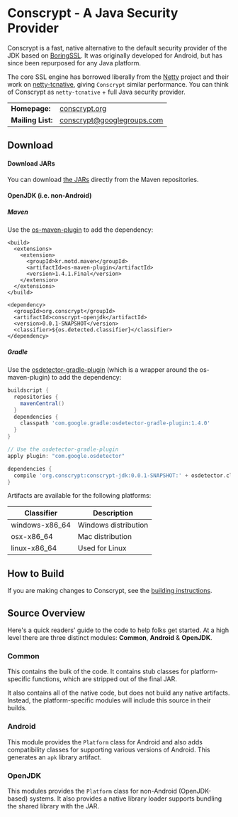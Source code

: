 Conscrypt - A Java Security Provider
========================================

Conscrypt is a fast, native alternative to the default security provider of the JDK based on [BoringSSL](https://boringssl.googlesource.com/boringssl/). It was originally developed for Android, but has since been repurposed for any Java platform.

The core SSL engine has borrowed liberally from the [Netty](http://netty.io/) project and their work on [netty-tcnative](http://netty.io/wiki/forked-tomcat-native.html), giving `Conscrypt` similar performance. You can think of Conscrypt as `netty-tcnative` + full Java security provider.    

<table>
  <tr>
    <td><b>Homepage:</b></td>
    <td><a href="http://conscrypt.org/">conscrypt.org</a></td>
  </tr>
  <tr>
    <td><b>Mailing List:</b></td>
    <td><a href="https://groups.google.com/forum/#!forum/conscrypt">conscrypt@googlegroups.com</a></td>
  </tr>
</table>

Download
-------------

#### Download JARs
You can download [the JARs](http://search.maven.org/#search%7Cga%7C1%7Cg%3A%22org.conscrypt%22%20AND%20v%3A%221.0.1%22) directly from the Maven repositories.

#### OpenJDK (i.e. non-Android)

##### Maven
Use the [os-maven-plugin](https://github.com/trustin/os-maven-plugin) to add the dependency:

```
<build>
  <extensions>
    <extension>
      <groupId>kr.motd.maven</groupId>
      <artifactId>os-maven-plugin</artifactId>
      <version>1.4.1.Final</version>
    </extension>
  </extensions>
</build>

<dependency>
  <groupId>org.conscrypt</groupId>
  <artifactId>conscrypt-openjdk</artifactId>
  <version>0.0.1-SNAPSHOT</version>
  <classifier>${os.detected.classifier}</classifier>
</dependency>
```

##### Gradle
Use the [osdetector-gradle-plugin](https://github.com/google/osdetector-gradle-plugin) (which is a wrapper around the os-maven-plugin) to add the dependency:

```gradle
buildscript {
  repositories {
    mavenCentral()
  }
  dependencies {
    classpath 'com.google.gradle:osdetector-gradle-plugin:1.4.0'
  }
}

// Use the osdetector-gradle-plugin
apply plugin: "com.google.osdetector"

dependencies {
  compile 'org.conscrypt:conscrypt-jdk:0.0.1-SNAPSHOT:' + osdetector.classifier
}
```

Artifacts are available for the following platforms:

Classifier | Description
---------------- | -----------
windows-x86_64 | Windows distribution
osx-x86_64 | Mac distribution
linux-x86_64 | Used for Linux

How to Build
------------

If you are making changes to Conscrypt, see the [building
instructions](BUILDING.md).

Source Overview
----------------------------

Here's a quick readers' guide to the code to help folks get started. At a high
level there are three distinct modules: __Common__, __Android__ &
__OpenJDK__.

### Common

This contains the bulk of the code. It contains stub classes for platform-specific functions, which
are stripped out of the final JAR.

It also contains all of the native code, but does not build any native artifacts. Instead, the
platform-specific modules will include this source in their builds.

### Android

This module provides the `Platform` class for Android and also adds compatibility classes for
supporting various versions of Android. This generates an `apk` library artifact.

### OpenJDK

This modules provides the `Platform` class for non-Android (OpenJDK-based) systems. It also provides
a native library loader supports bundling the shared library with the JAR.
